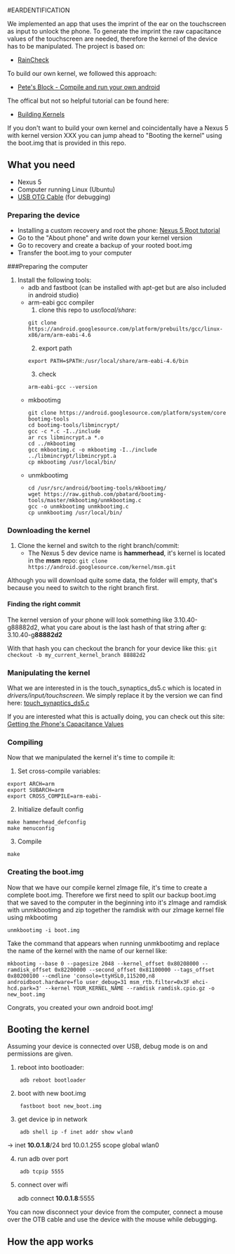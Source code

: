 #EARDENTIFICATION

We implemented an app that uses the imprint of the ear on the touchscreen as input to unlock the phone. To generate the imprint the raw capacitance values of the touchscreen are needed, therefore the kernel of the device has to be manipulated. The project is based on:

- [RainCheck](https://ubicomplab.cs.washington.edu/raincheck/)

To build our own kernel, we followed this approach:

- [Pete's Block - Compile and run your own android](http://pete.akeo.ie/2013/10/compiling-and-running-your-own-android.html)

The offical but not so helpful tutorial can be found here:

- [Building Kernels](http://source.android.com/source/building-kernels.html)

If you don't want to build your own kernel and coincidentally have a Nexus 5 with kernel version XXX you can jump ahead to "Booting the kernel" using the boot.img that is provided in this repo.

## What you need

- Nexus 5
- Computer running Linux (Ubuntu)
- [USB OTG Cable](http://www.makeuseof.com/tag/how-to-connect-a-usb-android-keyboard/) (for debugging)

### Preparing the device

- Installing a custom recovery and root the phone:
	[Nexus 5 Root tutorial](http://www.ibtimes.co.uk/how-root-android-6-0-marshmallow-build-mra58k-nexus-5-6-7-9-nexus-player-1522653)
- Go to the "About phone" and write down your kernel version
- Go to recovery and create a backup of your rooted boot.img
- Transfer the boot.img to your computer

###Preparing the computer

1. Install the following tools:
	- adb and fastboot (can be installed with apt-get but are also included in android studio)
	- arm-eabi gcc compiler
		1. clone this repo to *usr/local/share*:
		```
		git clone https://android.googlesource.com/platform/prebuilts/gcc/linux-x86/arm/arm-eabi-4.6
		```
		2. export path
		```
		export PATH=$PATH:/usr/local/share/arm-eabi-4.6/bin
		```
		3. check
		```
		arm-eabi-gcc --version
		```
	- mkbootimg
		```
		git clone https://android.googlesource.com/platform/system/core bootimg-tools
		cd bootimg-tools/libmincrypt/
		gcc -c *.c -I../include
		ar rcs libmincrypt.a *.o
		cd ../mkbootimg
		gcc mkbootimg.c -o mkbootimg -I../include ../libmincrypt/libmincrypt.a
		cp mkbootimg /usr/local/bin/
		```
	- unmkbootimg
		```
		cd /usr/src/android/bootimg-tools/mkbootimg/
		wget https://raw.github.com/pbatard/bootimg-tools/master/mkbootimg/unmkbootimg.c
		gcc -o unmkbootimg unmkbootimg.c
		cp unmkbootimg /usr/local/bin/
		```

### Downloading the kernel

1. Clone the kernel and switch to the right branch/commit:
	- The Nexus 5 dev device name is **hammerhead**, it's kernel is located in the **msm** repo:
	`git clone https://android.googlesource.com/kernel/msm.git`

Although you will download quite some data, the folder will empty, that's because you need to switch to the right branch first.

#### Finding the right commit
The kernel version of your phone will look something like 3.10.40-g88882d2, what you care about is the last hash of that string after g: 3.10.40-g**88882d2**

With that hash you can checkout the branch for your device like this:
`git checkout -b my_current_kernel_branch 88882d2`


### Manipulating the kernel

What we are interested in is the touch_synaptics_ds5.c which is located in *drivers/input/touchscreen*. We simply replace it by the version we can find here: [touch_synaptics_ds5.c](https://raw.githubusercontent.com/isaaczinda/RainCheck/master/Kernel/touch_synaptics_ds5.c)

If you are interested what this is actually doing, you can check out this site:
[Getting the Phone's Capacitance Values](https://ubicomplab.cs.washington.edu/raincheck/capacitance-values.html)


### Compiling

Now that we manipulated the kernel it's time to compile it:

1. Set cross-compile variables:
```
export ARCH=arm
export SUBARCH=arm
export CROSS_COMPILE=arm-eabi-
```
2. Initialize default config
```
make hammerhead_defconfig
make menuconfig
```
3. Compile
```
make
```

### Creating the boot.img

Now that we have our compile kernel zImage file, it's time to create a complete boot.img. Therefore we first need to split our backup boot.img that we saved to the computer in the beginning into it's zImage and ramdisk with unmkbootimg and zip together the ramdisk with our zImage kernel file using mkbootimg

```
unmkbootimg -i boot.img
```

Take the command that appears when running unmkbootimg and replace the name of the kernel with the name of our kernel like:

```
mkbootimg --base 0 --pagesize 2048 --kernel_offset 0x80208000 --ramdisk_offset 0x82200000 --second_offset 0x81100000 --tags_offset 0x80200100 --cmdline 'console=ttyHSL0,115200,n8 androidboot.hardware=flo user_debug=31 msm_rtb.filter=0x3F ehci-hcd.park=3' --kernel YOUR_KERNEL_NAME --ramdisk ramdisk.cpio.gz -o new_boot.img
```

Congrats, you created your own android boot.img!

## Booting the kernel

Assuming your device is connected over USB, debug mode is on and permissions are given.

1. reboot into bootloader:

```
	adb reboot bootloader
```

2. boot with new boot.img

```
	fastboot boot new_boot.img
```

3. get device ip in network

```
	adb shell ip -f inet addr show wlan0
```

-> inet __10.0.1.8__/24 brd 10.0.1.255 scope global wlan0

4. run adb over port

```
	adb tcpip 5555
```

5. connect over wifi

	adb connect __10.0.1.8__:5555

You can now disconnect your device from the computer, connect a mouse over the OTB cable and use the device with the mouse while debugging.

## How the app works
